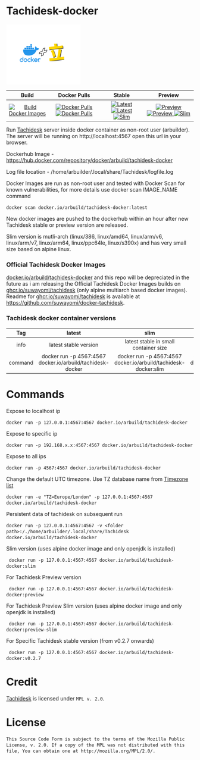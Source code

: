 # Tachidesk-docker
<img src="https://raw.githubusercontent.com/arbuilder/Tachidesk-docker/main/scripts/Tachidesk-Docker.png" alt="drawing" width="200"/>

| Build | Docker Pulls | Stable |Preview |
|:-:|:-:|:-:|:-:|
| [![Build Docker Images](https://github.com/arbuilder/Tachidesk-docker/actions/workflows/build_images.yml/badge.svg)](https://github.com/arbuilder/Tachidesk-docker/actions/workflows/build_images.yml) | [![Docker Pulls](https://img.shields.io/docker/pulls/arbuild/tachidesk-docker?label=dockerhub)](https://hub.docker.com/r/arbuild/tachidesk-docker/)  [![Docker Pulls](https://img.shields.io/badge/dynamic/json?url=https://github.com/suwayomi/docker-tachidesk/raw/main/scripts/tachidesk_version.json&label=github&query=$.total_downloads&color=blue)](https://github.com/orgs/suwayomi/packages/container/package/tachidesk)| [![Latest](https://img.shields.io/badge/dynamic/json?url=https://github.com/arbuilder/tachidesk-docker/raw/main/scripts/tachidesk_version.json&label=version&query=$.stable&color=blue) ![Latest](https://img.shields.io/docker/image-size/arbuild/tachidesk-docker/latest.svg?label=latest) ![Slim](https://img.shields.io/docker/image-size/arbuild/tachidesk-docker/slim.svg?label=slim)](https://hub.docker.com/r/arbuild/tachidesk-docker/) | [![Preview](https://img.shields.io/badge/dynamic/json?url=https://github.com/arbuilder/tachidesk-docker/raw/main/scripts/tachidesk_version.json&label=version&query=$.preview&color=blue) ![Preview](https://img.shields.io/docker/image-size/arbuild/tachidesk-docker/preview?label=preview) ![Slim](https://img.shields.io/docker/image-size/arbuild/tachidesk-docker/preview-slim.svg?label=preview-slim)](https://hub.docker.com/r/arbuild/tachidesk-docker/) |

Run [Tachidesk](https://github.com/AriaMoradi/Tachidesk) server inside docker container as non-root user (arbuilder). The server will be running on http://localhost:4567 open this url in your browser.

Dockerhub Image - https://hub.docker.com/repository/docker/arbuild/tachidesk-docker

Log file location - /home/arbuilder/.local/share/Tachidesk/logfile.log

Docker Images are run as non-root user and tested with Docker Scan for known vulnerabilities, for more details use docker scan IMAGE_NAME command

    docker scan docker.io/arbuild/tachidesk-docker:latest

New docker images are pushed to the dockerhub within an hour after new Tachidesk stable or preview version are released.

Slim version is mutli-arch (linux/386, linux/amd64, linux/arm/v6, linux/arm/v7, linux/arm64, linux/ppc64le, linux/s390x) and has very small size based on alpine linux.

### Official Tachidesk Docker Images

[docker.io/arbuild/tachidesk-docker](https://hub.docker.com/r/arbuild/tachidesk-docker) and this repo will be depreciated in the future as i am releasing the Official Tachidesk Docker Images builds on [ghcr.io/suwayomi/tachidesk](https://github.com/orgs/suwayomi/packages/container/package/tachidesk) (only alpine multiarch based docker images). Readme for [ghcr.io/suwayomi/tachidesk](https://github.com/orgs/suwayomi/packages/container/package/tachidesk) is available at https://github.com/suwayomi/docker-tachidesk.

### Tachidesk docker container versions

| Tag | latest | slim | preview | preview-slim | v * . * . * |
|:-:|:-:|:-:|:-:|:-:| :-:|
| info | latest stable version | latest stable in small container size | latest preview beta | latest preview beta in small container size | specific tachidesk stable version |
| command | docker run -p 4567:4567 docker.io/arbuild/tachidesk-docker |  docker run -p 4567:4567 docker.io/arbuild/tachidesk-docker:slim |  docker run -p 4567:4567 docker.io/arbuild/tachidesk-docker:preview | docker run -p 4567:4567 docker.io/arbuild/tachidesk-docker:preview-slim | docker run -p 4567:4567 docker.io/arbuild/tachidesk-docker:v0.2.7 |

# Commands

Expose to localhost ip

    docker run -p 127.0.0.1:4567:4567 docker.io/arbuild/tachidesk-docker

Expose to specific ip

    docker run -p 192.168.x.x:4567:4567 docker.io/arbuild/tachidesk-docker

Expose to all ips

    docker run -p 4567:4567 docker.io/arbuild/tachidesk-docker

Change the default UTC timezone. Use TZ database name from [Timezone list](https://en.wikipedia.org/wiki/List_of_tz_database_time_zones)

    docker run -e "TZ=Europe/London" -p 127.0.0.1:4567:4567 docker.io/arbuild/tachidesk-docker

Persistent data of tachidesk on subsequent run

    docker run -p 127.0.0.1:4567:4567 -v <folder path>:/./home/arbuilder/.local/share/Tachidesk docker.io/arbuild/tachidesk-docker
    
Slim version (uses alpine docker image and only openjdk is installed)

     docker run -p 127.0.0.1:4567:4567 docker.io/arbuild/tachidesk-docker:slim
     
For Tachidesk Preview version

     docker run -p 127.0.0.1:4567:4567 docker.io/arbuild/tachidesk-docker:preview
	 
For Tachidesk Preview Slim version (uses alpine docker image and only openjdk is installed)

     docker run -p 127.0.0.1:4567:4567 docker.io/arbuild/tachidesk-docker:preview-slim	 
	 
For Specific Tachidesk stable version (from v0.2.7 onwards)

     docker run -p 127.0.0.1:4567:4567 docker.io/arbuild/tachidesk-docker:v0.2.7

# Credit

[Tachidesk](https://github.com/Suwayomi/Tachidesk) is licensed under `MPL v. 2.0`.

# License

    This Source Code Form is subject to the terms of the Mozilla Public
    License, v. 2.0. If a copy of the MPL was not distributed with this
    file, You can obtain one at http://mozilla.org/MPL/2.0/.
